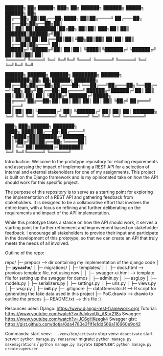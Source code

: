

██████╗      ██╗ █████╗ ███╗   ██╗ ██████╗  ██████╗      █████╗ ██████╗ ██╗  
██╔══██╗     ██║██╔══██╗████╗  ██║██╔════╝ ██╔═══██╗    ██╔══██╗██╔══██╗██║  
██║  ██║     ██║███████║██╔██╗ ██║██║  ███╗██║   ██║    ███████║██████╔╝██║  
██║  ██║██   ██║██╔══██║██║╚██╗██║██║   ██║██║   ██║    ██╔══██║██╔═══╝ ██║  
██████╔╝╚█████╔╝██║  ██║██║ ╚████║╚██████╔╝╚██████╔╝    ██║  ██║██║     ██║  
╚═════╝  ╚════╝ ╚═╝  ╚═╝╚═╝  ╚═══╝ ╚═════╝  ╚═════╝     ╚═╝  ╚═╝╚═╝     ╚═╝  
                                                                             
██████╗ ██████╗  ██████╗ ████████╗ ██████╗ ████████╗██╗   ██╗██████╗ ███████╗
██╔══██╗██╔══██╗██╔═══██╗╚══██╔══╝██╔═══██╗╚══██╔══╝╚██╗ ██╔╝██╔══██╗██╔════╝
██████╔╝██████╔╝██║   ██║   ██║   ██║   ██║   ██║    ╚████╔╝ ██████╔╝█████╗  
██╔═══╝ ██╔══██╗██║   ██║   ██║   ██║   ██║   ██║     ╚██╔╝  ██╔═══╝ ██╔══╝  
██║     ██║  ██║╚██████╔╝   ██║   ╚██████╔╝   ██║      ██║   ██║     ███████╗
╚═╝     ╚═╝  ╚═╝ ╚═════╝    ╚═╝    ╚═════╝    ╚═╝      ╚═╝   ╚═╝     ╚══════╝
                                                                             
███╗   ███╗██████╗ ███████╗                                                  
████╗ ████║██╔══██╗██╔════╝                                                  
██╔████╔██║██████╔╝███████╗                                                  
██║╚██╔╝██║██╔══██╗╚════██║                                                  
██║ ╚═╝ ██║██████╔╝███████║                                                  
╚═╝     ╚═╝╚═════╝ ╚══════╝                                                  
                                                                             

Introduction:
Welcome to the prototype repository for eliciting requirements and assessing the impact of implementing a REST API for a selection of 
internal and external stakeholders for one of my assignments. This project is built on the Django framework and is my opinionated take 
on how the API should work for this specific project.

The purpose of this repository is to serve as a starting point for exploring the implementation of a REST API and gathering feedback from stakeholders. 
It is designed to be a collaborative effort that involves the entire team, with a focus on refining and further deliberating on the requirements and 
impact of the API implementation.

While this prototype takes a stance on how the API should work, it serves a starting point for further refinement and improvement based on 
stakeholder feedback. I encourage all stakeholders to provide their input and participate in the development of this prototype, so 
that we can create an API that truly meets the needs of all involved.

Outline of the repo:

repo/
├─ prepoc/ --> dir containing my implementation of the django code
│  ├─ __pycache__/
│  ├─ migrations/
│  ├─ templates/
│  │  ├─ docs.html --> previous template file, not using now
│  │  ├─ swagger-ui.html --> template file for setting up the swagger for demos
│  ├─ admin.py
│  ├─ asgi.py
│  ├─ models.py
│  ├─ serializers.py
│  ├─ settings.py
│  ├─ urls.py
│  ├─ views.py
│  ├─ wsgi.py
│  ├─ __init__.py
├─ .gitignore
├─ dataGenerator.R --> R script for generating the fake data used in this project
├─ PoC.drawio --> drawio to outline the proces
├─ README.txt --> this file :)


Resources used: 
Django: https://www.django-rest-framework.org/
Tutorial: https://www.youtube.com/watch?v=i5JykvxUk_A&t=218s
Swagger: https://www.youtube.com/watch?v=JC6gHKeegk4
Swagger gist: https://gist.github.com/dotja/6da4783e3f1f1e1dd569a116660e9c42


Commands:
start venv:   `. .venv/bin/activate`
stop venv:    `deactivate`
start server: `python manage.py runserver`
migrate:      `python manage.py makemigrations` / `python manage.py migrate`
superuser:    `python manage.py createsuperuser`



